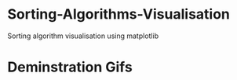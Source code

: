 # Sorting-Algorithms-Visualisation
Sorting algorithm visualisation using matplotlib
# Deminstration Gifs
